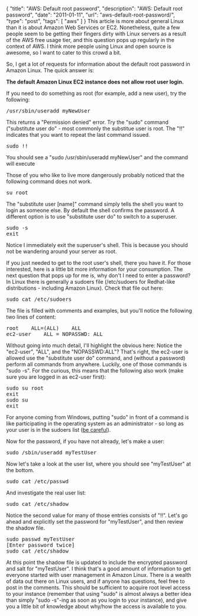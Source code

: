 {
  "title": "AWS: Default root password",
  "description": "AWS: Default root password",
  "date": "2011-01-11",
  "url": "aws-default-root-password/",
  "type": "post",
  "tags": [
    "aws"
  ]
}
This article is more about general Linux than it is about Amazon Web Services or EC2\.  Nonetheless, quite a few people seem to be getting their fingers dirty with Linux servers as a result of the AWS free usage tier, and this question pops up regularly in the context of AWS.  I think more people using Linux and open source is awesome, so I want to cater to this crowd a bit.  

So, I get a lot of requests for information about the default root password in Amazon Linux.  The quick answer is:

**The default Amazon Linux EC2 instance does not allow root user login.**

If you need to do something as root (for example, add a new user), try the following:

<pre>
/usr/sbin/useradd myNewUser
</pre>
This returns a "Permission denied" error. Try the "sudo" command ("substitute user do" - most commonly the substitue user is root. The "!!" indicates that you want to repeat the last command issued.
<pre>
sudo !!
</pre>
You should see a "sudo /usr/sbin/useradd myNewUser" and the command will execute

Those of you who like to live more dangerously probably noticed that the following command does not work.
<pre>
su root
</pre>
The "substitute user [name]" command simply tells the shell you want to login as someone else.  By default the shell confirms the password.  A different option is to use "substitute user do" to switch to a superuser.
<pre>
sudo -s
exit
</pre>
Notice I immediately exit the superuser's shell.  This is because you should not be wandering around your server as root.

If you just needed to get to the root user's shell, there you have it.  For those interested, here is a little bit more information for your consumption.  The next question that pops up for me is, why don't I need to enter a password?  In Linux there is generally a sudoers file (/etc/sudoers for Redhat-like distributions - including Amazon Linux).  Check that file out here:

<pre>
sudo cat /etc/sudoers
</pre> 

The file is filled with comments and examples, but you'll notice the following two lines of content:

<pre>
root    ALL=(ALL)    ALL
ec2-user    ALL = NOPASSWD: ALL
</pre>

Without going into much detail, I'll highlight the obvious here:  Notice the "ec2-user", "ALL", and the "NOPASSWD:ALL"?  That's right, the ec2-user is allowed use the "substitute user do" command, and (without a password) perform all commands from anywhere.  Luckily, one of those commands is "sudo -s".  For the curious, this means that the following also work (make sure you are logged in as ec2-user first):

<pre>
sudo su root
exit
sudo su
exit
</pre>

For anyone coming from Windows, putting "sudo" in front of a command is like participating in the operating system as an administrator - so long as your user is in the sudoers list ([be careful](http://xkcd.com/838/)). 

Now for the password, if you have not already, let's make a user:

<pre>
sudo /sbin/useradd myTestUser
</pre>

Now let's take a look at the user list, where you should see "myTestUser" at the bottom.

<pre>
sudo cat /etc/passwd
</pre>

And investigate the real user list:

<pre>
sudo cat /etc/shadow
</pre>

Notice the second value for many of those entries consists of "!!".  Let's go ahead and explicitly set the password for "myTestUser", and then review the shadow file.

<pre>
sudo passwd myTestUser
[Enter password twice]
sudo cat /etc/shadow
</pre>

At this point the shadow file is updated to include the encrypted password and salt for "myTestUser".  I think that's a good amount of information to get everyone started with user management in Amazon Linux.  There is a wealth of data out there on Linux users, and if anyone has questions, feel free to post in the comments.  This should be sufficient to acquire root level access to your instance (remember that using "sudo" is almost always a better idea than simply "sudo -s"-ing as soon as you login to your instance), and give you a little bit of knowledge about why/how the access is available to you.
